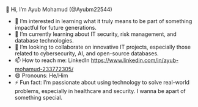 👋 Hi, I’m Ayub Mohamud (@Ayubm22544)  
- 👀 I’m interested in learning what it truly means to be part of something impactful for future generations.  
- 🌱 I’m currently learning about IT security, risk management, and database technologies.  
- 💞️ I’m looking to collaborate on innovative IT projects, especially those related to cybersecurity, AI, and open-source databases.  
- 📫 How to reach me: LinkedIn https://www.linkedin.com/in/ayub-mohamud-233772305/
- 😄 Pronouns: He/Him  
- ⚡ Fun fact: I’m passionate about using technology to solve real-world problems, especially in healthcare and security. I wanna be apart of something special.

<!---
Ayubm22544/Ayubm22544 is a ✨ special ✨ repository because its `README.md` (this file) appears on your GitHub profile.
You can click the Preview link to take a look at your changes.
--->
